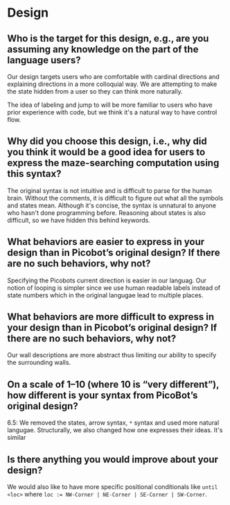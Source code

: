 # Design

## Who is the target for this design, e.g., are you assuming any knowledge on the part of the language users?

Our design targets users who are comfortable with cardinal directions and explaining
directions in a more colloquial way. We are attempting to make the state hidden
from a user so they can think more naturally.

The idea of labeling and jump to will be more familiar to users who have prior
experience with code, but we think it's a natural way to have control flow.

## Why did you choose this design, i.e., why did you think it would be a good idea for users to express the maze-searching computation using this syntax?

The original syntax is not intuitive and is difficult to parse for the human brain.
Without the comments, it is difficult to figure out what all the symbols and states
mean. Although it's concise, the syntax is unnatural to anyone who hasn't done
programming before. Reasoning about states is also difficult, so we have hidden
this behind keywords.

## What behaviors are easier to express in your design than in Picobot’s original design?  If there are no such behaviors, why not?

Specifying the Picobots current direction is easier in our languag. Our notion
of looping is simpler since we use human readable labels instead of state numbers
which in the original langugae lead to multiple places.

## What behaviors are more difficult to express in your design than in Picobot’s original design? If there are no such behaviors, why not?

Our wall descriptions are more abstract thus limiting our ability to specify
the surrounding walls.

## On a scale of 1–10 (where 10 is “very different”), how different is your syntax from PicoBot’s original design?

6.5: We removed the states, arrow syntax, `*` syntax and used more natural
langugae. Structurally, we also changed how one expresses their ideas. It's similar

## Is there anything you would improve about your design?

We would also like to have more specific positional conditionals like `until <loc>`
where `loc := NW-Corner | NE-Corner | SE-Corner | SW-Corner`.
